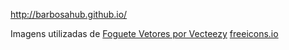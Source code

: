 http://barbosahub.github.io/

Imagens utilizadas de 
<a href="https://pt.vecteezy.com/vetor-gratis/foguete">Foguete Vetores por Vecteezy</a> 
<a href="https://freeicons.io/filter/popular/all/linkedin">freeicons.io</a> 
